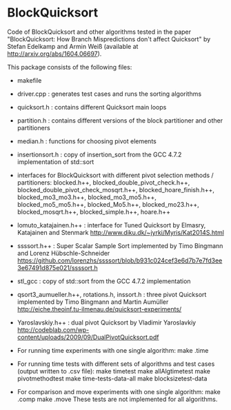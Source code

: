 # BlockQuicksort
Code of BlockQuicksort and other algorithms tested in the paper
"BlockQuicksort: How Branch Mispredictions don't affect Quicksort"
by Stefan Edelkamp and Armin Weiß (available at http://arxiv.org/abs/1604.06697).

This package consists of the following files:
- makefile
- driver.cpp : generates test cases and runs the sorting algorithms

- quicksort.h : contains different Quicksort main loops
- partition.h : contains different versions of the block partitioner and other partitioners
- median.h : functions for choosing pivot elements
- insertionsort.h : copy of insertion_sort from the GCC 4.7.2 implementation of std::sort

- interfaces for BlockQuicksort with different pivot selection methods / partitioners: blocked.h++, blocked_double_pivot_check.h++, blocked_double_pivot_check_mosqrt.h++, blocked_hoare_finish.h++, blocked_mo3_mo3.h++, blocked_mo3_mo5.h++, blocked_mo5_mo5.h++, blocked_Mo5.h++, blocked_mo23.h++, blocked_mosqrt.h++, blocked_simple.h++, hoare.h++

- lomuto_katajainen.h++ : interface for Tuned Quicksort by Elmasry, Katajainen and Stenmark http://www.diku.dk/~jyrki/Myris/Kat2014S.html
- ssssort.h++ : Super Scalar Sample Sort implemented by Timo Bingmann and Lorenz Hübschle-Schneider https://github.com/lorenzhs/ssssort/blob/b931c024cef3e6d7b7e7fd3ee3e67491d875e021/ssssort.h
- stl_gcc : copy of std::sort from the GCC 4.7.2 implementation
- qsort3_aumueller.h++, rotations.h, inssort.h : three pivot Quicksort implemented by Timo Bingmann and Martin Aumüller http://eiche.theoinf.tu-ilmenau.de/quicksort-experiments/
- Yaroslavskiy.h++ : dual pivot Quicksort by Vladimir Yaroslavkiy http://codeblab.com/wp-content/uploads/2009/09/DualPivotQuicksort.pdf


- For running time experiments with one single algorithm:
	make <algorithm>.time
- For running time tests with different sets of algorithms and test cases (output  written to .csv file):
	make timetest
	make allAlgtimetest
	make pivotmethodtest
	make time-tests-data-all
	make blocksizetest-data

- For comparison and move experiments with one single algorithm:
	make <algorithm>.comp
	make <algorithm>.move
  These tests are not implemented for all algorithms.
